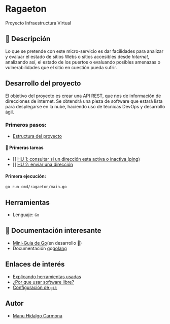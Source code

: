 # Ragaeton
Proyecto Infraestructura Virtual

## :memo: Descripción
Lo que se pretende con este micro-servicio es dar facilidades para analizar y evaluar el estado de sitios Webs o sitios accesibles desde *Internet*, analizando así, el estado de los puertos o evaluando posibles amenazas o vulnerabilidades que el sitio en cuestión pueda sufrir.

## Desarrollo del proyecto 

El objetivo del proyecto es crear una API REST, que nos de información de direcciones de internet. Se obtendrá una pieza de software que estará lista para desplegarse en la nube, haciendo uso de técnicas DevOps y desarrollo ágil.

### Primeros pasos:

- [Estructura del proyecto](./docs/estructura.md)

#### :notebook_with_decorative_cover: Primeras tareas
- [] [HU 1: consultar si un dirección esta activa o inactiva (ping)](https://github.com/venrra/ragaeton/issues/4)
- [] [HU 2: enviar una dirección](https://github.com/venrra/ragaeton/issues/5)

#### Primera ejecución: 

```
go run cmd/ragaeton/main.go
```

## Herramientas

- Lenguaje: `Go`

## :page_facing_up: Documentación interesante

- [Mini-Guia de Go](https://github.com/venrra/ragaeton/blob/master/docs/guia-go.md)(en desarrollo :hammer:)
- Documentación go[golang](https://golang.org/doc/)

## Enlaces de interés

- [Explicando herramientas usadas](./docs/herramientas.md)
- [¿Por que usar software libre?](./docs/softwareLibre.md)
- [Configuración de `git`](./docs/inicialGit.md)

## Autor 
- [Manu Hidalgo Carmona](https://github.com/venrra)